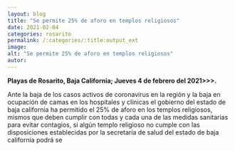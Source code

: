 ```yaml
---
layout: blog
title: "Se permite 25% de aforo en templos religiosos"
date: 2021-02-04
categories: rosarito
permalink: /:categories/:title:output_ext
image:
alt: "Se permite 25% de aforo en templos religiosos"
autor:
---
```


**Playas de Rosarito, Baja California; Jueves 4 de febrero del 2021>>>.** 

Ante la baja de los casos activos de coronavirus en la región y la baja en ocupación de camas en los hospitales y clínicas el gobierno del estado de baja california ha permitido el 25% de aforo en los templos religiosos, mismos que deben cumplir con todas y cada una de las medidas sanitarias para evitar contagios, si algún templo religioso no cumple con las disposiciones establecidas por la secretaría de salud del estado de baja california podrá se 
